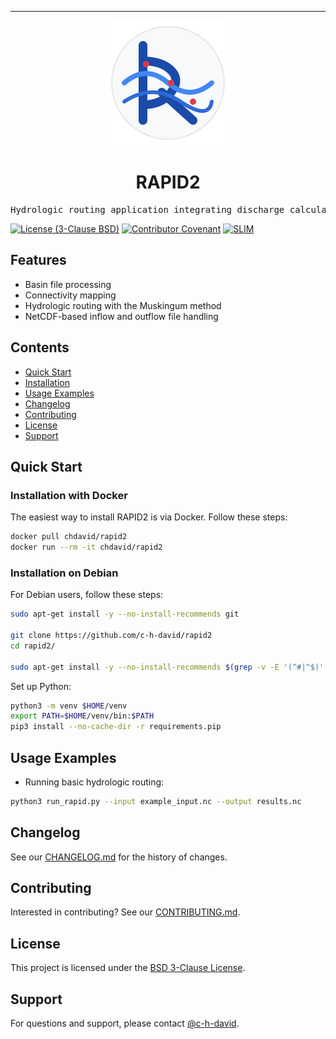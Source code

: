 <hr>

<div align="center">

<img src="/static/img/logo.svg" alt="RAPID2 Logo" width="200px">

<h1 align="center">RAPID2</h1>

</div>

<pre align="center">Hydrologic routing application integrating discharge calculations in Python.</pre>

[![License (3-Clause BSD)](https://img.shields.io/badge/license-BSD%203--Clause-yellow.svg)](https://github.com/c-h-david/rapid2/blob/main/LICENSE)
[![Contributor Covenant](https://img.shields.io/badge/Contributor%20Covenant-2.1-4baaaa.svg)](https://github.com/c-h-david/rapid2/blob/main/CODE_OF_CONDUCT.md)
[![SLIM](https://img.shields.io/badge/Best%20Practices%20from-SLIM-blue)](https://nasa-ammos.github.io/slim/)


## Features

- Basin file processing
- Connectivity mapping
- Hydrologic routing with the Muskingum method
- NetCDF-based inflow and outflow file handling

## Contents

- [Quick Start](#quick-start)
- [Installation](#installation)
- [Usage Examples](#usage-examples)
- [Changelog](#changelog)
- [Contributing](#contributing)
- [License](#license)
- [Support](#support)

## Quick Start

### Installation with Docker

The easiest way to install RAPID2 is via Docker. Follow these steps:

```bash
docker pull chdavid/rapid2
docker run --rm -it chdavid/rapid2
```

### Installation on Debian

For Debian users, follow these steps:

```bash
sudo apt-get install -y --no-install-recommends git

git clone https://github.com/c-h-david/rapid2
cd rapid2/

sudo apt-get install -y --no-install-recommends $(grep -v -E '(^#|^$)' requirements.apt)
```

Set up Python:

```bash
python3 -m venv $HOME/venv
export PATH=$HOME/venv/bin:$PATH
pip3 install --no-cache-dir -r requirements.pip
```

## Usage Examples

- Running basic hydrologic routing:

```bash
python3 run_rapid.py --input example_input.nc --output results.nc
```

## Changelog
See our [CHANGELOG.md](CHANGELOG.md) for the history of changes.

## Contributing
Interested in contributing? See our [CONTRIBUTING.md](CONTRIBUTING.md).

## License
This project is licensed under the [BSD 3-Clause License](LICENSE).

## Support
For questions and support, please contact [@c-h-david](https://github.com/c-h-david).
